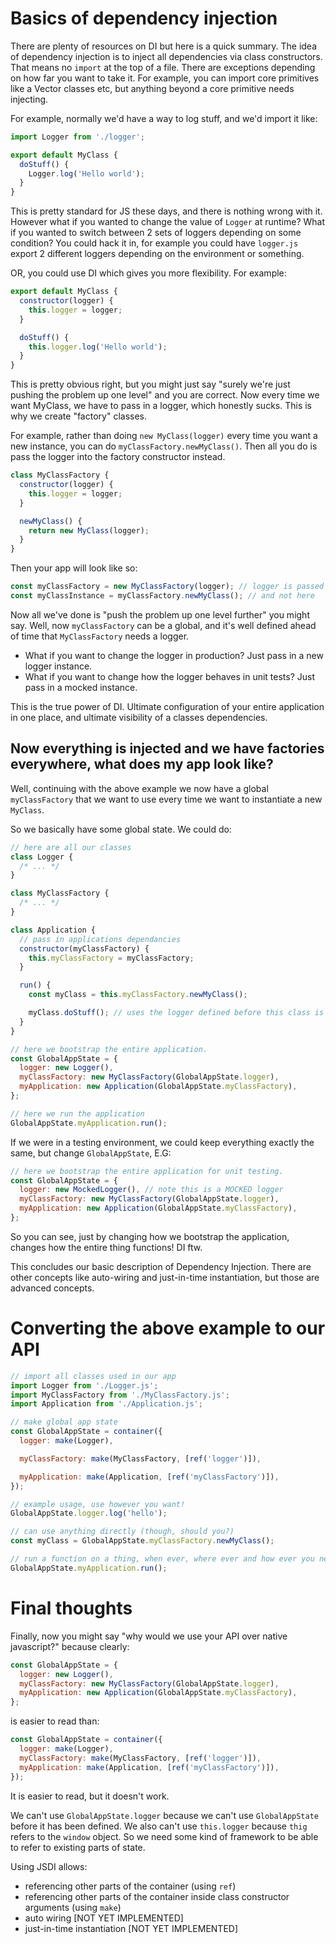 # Basics of dependency injection

There are plenty of resources on DI but here is a quick summary. The idea of dependency injection is to inject all dependencies via class constructors. That means no `import` at the top of a file. There are exceptions depending on how far you want to take it. For example, you can import core primitives like a Vector classes etc, but anything beyond a core primitive needs injecting.

For example, normally we'd have a way to log stuff, and we'd import it like:

```js
import Logger from './logger';

export default MyClass {
  doStuff() {
    Logger.log('Hello world');
  }
}
```

This is pretty standard for JS these days, and there is nothing wrong with it. However what if you wanted to change the value of `Logger` at runtime? What if you wanted to switch between 2 sets of loggers depending on some condition? You could hack it in, for example you could have `logger.js` export 2 different loggers depending on the environment or something.

OR, you could use DI which gives you more flexibility. For example:

```js
export default MyClass {
  constructor(logger) {
    this.logger = logger;
  }

  doStuff() {
    this.logger.log('Hello world');
  }
}
```

This is pretty obvious right, but you might just say "surely we're just pushing the problem up one level" and you are correct. Now every time we want MyClass, we have to pass in a logger, which honestly sucks. This is why we create "factory" classes.

For example, rather than doing `new MyClass(logger)` every time you want a new instance, you can do `myClassFactory.newMyClass()`. Then all you do is pass the logger into the factory constructor instead.

```js
class MyClassFactory {
  constructor(logger) {
    this.logger = logger;
  }

  newMyClass() {
    return new MyClass(logger);
  }
}
```

Then your app will look like so:

```js
const myClassFactory = new MyClassFactory(logger); // logger is passed in here
const myClassInstance = myClassFactory.newMyClass(); // and not here
```

Now all we've done is "push the problem up one level further" you might say. Well, now `myClassFactory` can be a global, and it's well defined ahead of time that `MyClassFactory` needs a logger.

- What if you want to change the logger in production? Just pass in a new logger instance.
- What if you want to change how the logger behaves in unit tests? Just pass in a mocked instance.

This is the true power of DI. Ultimate configuration of your entire application in one place, and ultimate visibility of a classes dependencies.

## Now everything is injected and we have factories everywhere, what does my app look like?

Well, continuing with the above example we now have a global `myClassFactory` that we want to use every time we want to instantiate a new `MyClass`.

So we basically have some global state. We could do:

```js
// here are all our classes
class Logger {
  /* ... */
}

class MyClassFactory {
  /* ... */
}

class Application {
  // pass in applications dependancies
  constructor(myClassFactory) {
    this.myClassFactory = myClassFactory;
  }

  run() {
    const myClass = this.myClassFactory.newMyClass();

    myClass.doStuff(); // uses the logger defined before this class is even run
  }
}

// here we bootstrap the entire application.
const GlobalAppState = {
  logger: new Logger(),
  myClassFactory: new MyClassFactory(GlobalAppState.logger),
  myApplication: new Application(GlobalAppState.myClassFactory),
};

// here we run the application
GlobalAppState.myApplication.run();
```

If we were in a testing environment, we could keep everything exactly the same, but change `GlobalAppState`, E.G:

```js
// here we bootstrap the entire application for unit testing.
const GlobalAppState = {
  logger: new MockedLogger(), // note this is a MOCKED logger
  myClassFactory: new MyClassFactory(GlobalAppState.logger),
  myApplication: new Application(GlobalAppState.myClassFactory),
};
```

So you can see, just by changing how we bootstrap the application, changes how the entire thing functions! DI ftw.

This concludes our basic description of Dependency Injection. There are other concepts like auto-wiring and just-in-time instantiation, but those are advanced concepts.

# Converting the above example to our API

```js
// import all classes used in our app
import Logger from './Logger.js';
import MyClassFactory from './MyClassFactory.js';
import Application from './Application.js';

// make global app state
const GlobalAppState = container({
  logger: make(Logger),

  myClassFactory: make(MyClassFactory, [ref('logger')]),

  myApplication: make(Application, [ref('myClassFactory')]),
});

// example usage, use however you want!
GlobalAppState.logger.log('hello');

// can use anything directly (though, should you?)
const myClass = GlobalAppState.myClassFactory.newMyClass();

// run a function on a thing, when ever, where ever and how ever you need
GlobalAppState.myApplication.run();
```

# Final thoughts

Finally, now you might say "why would we use your API over native javascript?" because clearly:

```js
const GlobalAppState = {
  logger: new Logger(),
  myClassFactory: new MyClassFactory(GlobalAppState.logger),
  myApplication: new Application(GlobalAppState.myClassFactory),
};
```

is easier to read than:

```js
const GlobalAppState = container({
  logger: make(Logger),
  myClassFactory: make(MyClassFactory, [ref('logger')]),
  myApplication: make(Application, [ref('myClassFactory')]),
});
```

It is easier to read, but it doesn't work.

We can't use `GlobalAppState.logger` because we can't use `GlobalAppState` before it has been defined. We also can't use `this.logger` because `thig` refers to the `window` object. So we need some kind of framework to be able to refer to existing parts of state.

Using JSDI allows:

- referencing other parts of the container (using `ref`)
- referencing other parts of the container inside class constructor arguments (using `make`)
- auto wiring [NOT YET IMPLEMENTED]
- just-in-time instantiation [NOT YET IMPLEMENTED]
